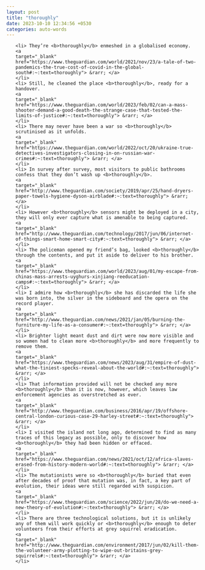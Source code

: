 ```yaml
---
layout: post
title: "thoroughly"
date: 2023-10-10 12:34:56 +0530
categories: auto-words
---
```

<ol>

    <li> They’re <b>thoroughly</b> enmeshed in a globalised economy.
    <a 
    target="_blank" 
    href="https://www.theguardian.com/world/2021/nov/23/a-tale-of-two-pandemics-the-true-cost-of-covid-in-the-global-south#:~:text=thoroughly"> &rarr; </a>
    </li>
    <li> Still, he cleaned the place <b>thoroughly</b>, ready for a handover.
    <a 
    target="_blank" 
    href="https://www.theguardian.com/world/2023/feb/02/can-a-mass-shooter-demand-a-good-death-the-strange-case-that-tested-the-limits-of-justice#:~:text=thoroughly"> &rarr; </a>
    </li>
    <li> There may never have been a war so <b>thoroughly</b> scrutinised as it unfolds.
    <a 
    target="_blank" 
    href="https://www.theguardian.com/world/2022/oct/20/ukraine-true-detectives-investigators-closing-in-on-russian-war-crimes#:~:text=thoroughly"> &rarr; </a>
    </li>
    <li> In survey after survey, most visitors to public bathrooms confess that they don’t wash up <b>thoroughly</b>.
    <a 
    target="_blank" 
    href="http://www.theguardian.com/society/2019/apr/25/hand-dryers-paper-towels-hygiene-dyson-airblade#:~:text=thoroughly"> &rarr; </a>
    </li>
    <li> However <b>thoroughly</b> sensors might be deployed in a city, they will only ever capture what is amenable to being captured.
    <a 
    target="_blank" 
    href="http://www.theguardian.com/technology/2017/jun/06/internet-of-things-smart-home-smart-city#:~:text=thoroughly"> &rarr; </a>
    </li>
    <li> The policeman opened my friend’s bag, looked <b>thoroughly</b> through the contents, and put it aside to deliver to his brother.
    <a 
    target="_blank" 
    href="https://www.theguardian.com/world/2023/aug/01/my-escape-from-chinas-mass-arrests-uyghurs-xinjiang-reeducation-camps#:~:text=thoroughly"> &rarr; </a>
    </li>
    <li> I admire how <b>thoroughly</b> she has discarded the life she was born into, the silver in the sideboard and the opera on the record player.
    <a 
    target="_blank" 
    href="http://www.theguardian.com/news/2021/jan/05/burning-the-furniture-my-life-as-a-consumer#:~:text=thoroughly"> &rarr; </a>
    </li>
    <li> Brighter light meant dust and dirt were now more visible and so women had to clean more <b>thoroughly</b> and more frequently to remove them.
    <a 
    target="_blank" 
    href="https://www.theguardian.com/news/2023/aug/31/empire-of-dust-what-the-tiniest-specks-reveal-about-the-world#:~:text=thoroughly"> &rarr; </a>
    </li>
    <li> That information provided will not be checked any more <b>thoroughly</b> than it is now, however, which leaves law enforcement agencies as overstretched as ever.
    <a 
    target="_blank" 
    href="http://www.theguardian.com/business/2016/apr/19/offshore-central-london-curious-case-29-harley-street#:~:text=thoroughly"> &rarr; </a>
    </li>
    <li> I visited the island not long ago, determined to find as many traces of this legacy as possible, only to discover how <b>thoroughly</b> they had been hidden or effaced.
    <a 
    target="_blank" 
    href="https://www.theguardian.com/news/2021/oct/12/africa-slaves-erased-from-history-modern-world#:~:text=thoroughly"> &rarr; </a>
    </li>
    <li> The mutationists were so <b>thoroughly</b> buried that even after decades of proof that mutation was, in fact, a key part of evolution, their ideas were still regarded with suspicion.
    <a 
    target="_blank" 
    href="https://www.theguardian.com/science/2022/jun/28/do-we-need-a-new-theory-of-evolution#:~:text=thoroughly"> &rarr; </a>
    </li>
    <li> There are three technological solutions, but it is unlikely any of them will work quickly or <b>thoroughly</b> enough to deter volunteers from their efforts at grey squirrel eradication.
    <a 
    target="_blank" 
    href="http://www.theguardian.com/environment/2017/jun/02/kill-them-the-volunteer-army-plotting-to-wipe-out-britains-grey-squirrels#:~:text=thoroughly"> &rarr; </a>
    </li>